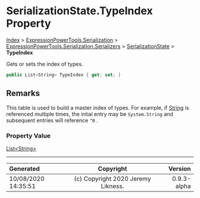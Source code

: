 ﻿# SerializationState.TypeIndex Property

[Index](../index.md) > [ExpressionPowerTools.Serialization](ExpressionPowerTools.Serialization.a.md) > [ExpressionPowerTools.Serialization.Serializers](ExpressionPowerTools.Serialization.Serializers.n.md) > [SerializationState](ExpressionPowerTools.Serialization.Serializers.SerializationState.cs.md) > **TypeIndex**

Gets or sets the index of types.

```csharp
public List<String> TypeIndex { get; set; }
```

## Remarks

This table is used to build a master index of types. For example, if [String](https://docs.microsoft.com/dotnet/api/system.string) is
            referenced multiple times, the intial entry may be `System.String` and subsequent entries
            will reference `^0` .

### Property Value

 [List&lt;String>](https://docs.microsoft.com/dotnet/api/system.collections.generic.list-1) 


---

| Generated | Copyright | Version |
| :-- | :-: | --: |
| 10/08/2020 14:35:51 | (c) Copyright 2020 Jeremy Likness. | 0.9.3-alpha |
